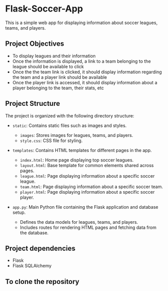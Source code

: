 # Flask-Soccer-App

This is a simple web app for displaying information about soccer leagues, teams, and players.

## Project Objectives
- To display leagues and their information
- Once the information is displayed, a link to a team belonging to the league should be available to click
- Once the the team link is clicked, it should display information regarding the team and a player link should be available
- Once the player link is accessed, it should display information about a player belonging to the team, their stats, etc

## Project Structure

The project is organized with the following directory structure:

- `static`: Contains static files such as images and styles.
    - `images`: Stores images for leagues, teams, and players.
    - `style.css`: CSS file for styling.

- `templates`: Contains HTML templates for different pages in the app.
    - `index.html`: Home page displaying top soccer leagues.
    - `layout.html`: Base template for common elements shared across pages.
    - `league.html`: Page displaying information about a specific soccer league.
    - `team.html`: Page displaying information about a specific soccer team.
    - `player.html`: Page displaying information about a specific soccer player.

- `app.py`: Main Python file containing the Flask application and database setup.
    - Defines the data models for leagues, teams, and players.
    - Includes routes for rendering HTML pages and fetching data from the database.

## Project dependencies 
- Flask
- Flask SQLAlchemy

## To clone the repository 

 

